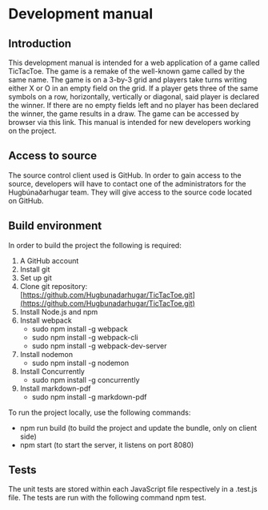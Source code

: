 # Development manual
## Introduction
This development manual is intended for a web application of a game called TicTacToe. The game is a remake of the well-known game called by the same name. The game is on a 3-by-3 grid and players take turns writing either X or O in an empty field on the grid. If a player gets three of the same symbols on a row, horizontally, vertically or diagonal, said player is declared the winner. If there are no empty fields left and no player has been declared the winner, the game results in a draw. The game can be accessed by browser via this link. This manual is intended for new developers working on the project.
## Access to source
The source control client used is GitHub. In order to gain access to the source, developers will have to contact one of the administrators for the Hugbúnaðarhugar team. They will give access to the source code located on GitHub.
## Build environment
In order to build the project the following is required:

1. A GitHub account
2. Install git
3. Set up git
4. Clone git repository: [https://github.com/Hugbunadarhugar/TicTacToe.git](https://github.com/Hugbunadarhugar/TicTacToe.git)
5. Install Node.js and npm
6. Install webpack
    * sudo npm install -g webpack
    * sudo npm install -g webpack-cli
    * sudo npm install -g webpack-dev-server
7. Install nodemon
    * sudo npm install -g nodemon
8. Install Concurrently
    * sudo npm install -g concurrently
9. Install markdown-pdf
    * sudo npm install -g markdown-pdf

To run the project locally, use the following commands:
* npm run build (to build the project and update the bundle, only on client side)
* npm start (to start the server, it listens on port 8080)

## Tests
The unit tests are stored within each JavaScript file respectively in a .test.js file. The tests are run with the following command npm test.